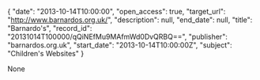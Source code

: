 {
  "date": "2013-10-14T10:00:00", 
  "open_access": true, 
  "target_url": "http://www.barnardos.org.uk/", 
  "description": null, 
  "end_date": null, 
  "title": "Barnardo's", 
  "record_id": "20131014T100000/qQiNEfMu9MAfmWd0DvQRBQ==", 
  "publisher": "barnardos.org.uk", 
  "start_date": "2013-10-14T10:00:00Z", 
  "subject": "Children's Websites"
}

None